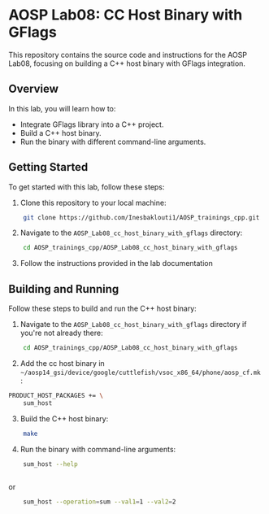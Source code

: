 # AOSP Lab08: CC Host Binary with GFlags

This repository contains the source code and instructions for the AOSP Lab08, focusing on building a C++ host binary with GFlags integration.

## Overview

In this lab, you will learn how to:

- Integrate GFlags library into a C++ project.
- Build a C++ host binary.
- Run the binary with different command-line arguments.


## Getting Started

To get started with this lab, follow these steps:

1. Clone this repository to your local machine:

```bash
    git clone https://github.com/Inesbaklouti1/AOSP_trainings_cpp.git
```

2. Navigate to the `AOSP_Lab08_cc_host_binary_with_gflags` directory:

```bash
    cd AOSP_trainings_cpp/AOSP_Lab08_cc_host_binary_with_gflags
```

3. Follow the instructions provided in the lab documentation 


## Building and Running

Follow these steps to build and run the C++ host binary:

1. Navigate to the `AOSP_Lab08_cc_host_binary_with_gflags` directory if you're not already there:

```bash
    cd AOSP_trainings_cpp/AOSP_Lab08_cc_host_binary_with_gflags
```
2. Add the cc host binary in `~/aosp14_gsi/device/google/cuttlefish/vsoc_x86_64/phone/aosp_cf.mk` :
```bash
PRODUCT_HOST_PACKAGES += \
    sum_host 
```
3. Build the C++ host binary:

```bash
    make
```

4. Run the binary with command-line arguments:

```bash
    sum_host --help
    
```
or 

```bash
    sum_host --operation=sum --val1=1 --val2=2
```



